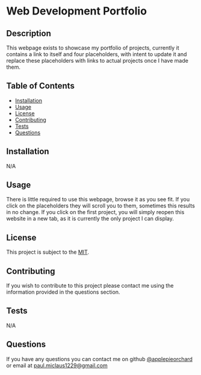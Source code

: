 # Web Development Portfolio
  
  ## Description
  
  This webpage exists to showcase my portfolio of projects, currently it contains a link to itself and four placeholders, with intent to update it and replace these placeholders with links to actual projects once I have made them.

  ## Table of Contents

  - [Installation](#installation)
  - [Usage](#usage)
  - [License](#license)
  - [Contributing](#contributing)
  - [Tests](#tests)
  - [Questions](#questions)

  ## Installation

  N/A

  ## Usage

  There is little required to use this webpage, browse it as you see fit. If you click on the placeholders they will scroll you to them, sometimes this results in no change. If you click on the first project, you will simply reopen this website in a new tab, as it is currently the only project I can display.

  ## License

  This project is subject to the [MIT](LICENSE).

  ## Contributing

  If you wish to contribute to this project please contact me using the information provided in the questions section.

  ## Tests

  N/A

  ## Questions

  If you have any questions you can contact me on github [@applepieorchard](https://github.com/applepieorchard) or email at [paul.miclaus1229@gmail.com](mailto:paul.miclaus1229@gmail.com)
  